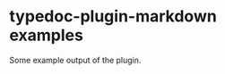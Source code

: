 
typedoc-plugin-markdown examples
================================

Some example output of the plugin.

